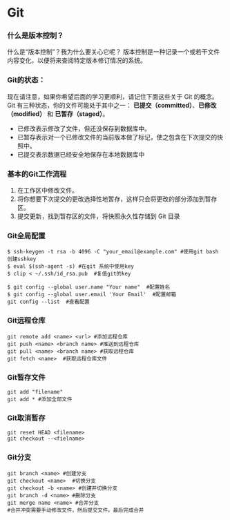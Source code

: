 # Git



### 什么是版本控制？

什么是“版本控制”？我为什么要关心它呢？ 版本控制是一种记录一个或若干文件内容变化，以便将来查阅特定版本修订情况的系统。





### Git的状态：

现在请注意，如果你希望后面的学习更顺利，请记住下面这些关于 Git 的概念。 Git 有三种状态，你的文件可能处于其中之一： **已提交（committed）**、**已修改（modified）** 和 **已暂存（staged）**。

* 已修改表示修改了文件，但还没保存到数据库中。
* 已暂存表示对一个已修改文件的当前版本做了标记，使之包含在下次提交的快照中。
* 已提交表示数据已经安全地保存在本地数据库中



### 基本的Git工作流程

1. 在工作区中修改文件。
2. 将你想要下次提交的更改选择性地暂存，这样只会将更改的部分添加到暂存区。
3. 提交更新，找到暂存区的文件，将快照永久性存储到 Git 目录





### Git全局配置

```Git
$ ssh-keygen -t rsa -b 4096 -C "your_email@example.com" #使用git bash 创建sshkey
$ eval $(ssh-agent -s) #在git 系统中使用key
$ clip < ~/.ssh/id_rsa.pub  #复值git的key
```

```console
$ git config --global user.name "Your name"  #配置姓名
$ git config --global user.email 'Your Email'  #配置邮箱
git config --list  #查看配置
```

### Git远程仓库

```git
git remote add <name> <url> #添加远程仓库
git push <name> <branch name> #推送到远程仓库
git pull <name> <branch name> #获取远程仓库
git fetch <name>  #获取远程仓库文件
```





### Git暂存文件

```git 
git add "filename"
git add * #添加全部文件
```





### Git取消暂存

```git
git reset HEAD <filename>
git checkout --<fielname> 
```



### Git分支

```git
git branch <name> #创建分支
git checkout <name>  #切换分支
git checkout -b <name> #创建并切换分支
git branch -d <name> #删除分支
git merge name <name> #合并分支
#合并冲突需要手动修改文件，然后提交文件。最后完成合并
```


